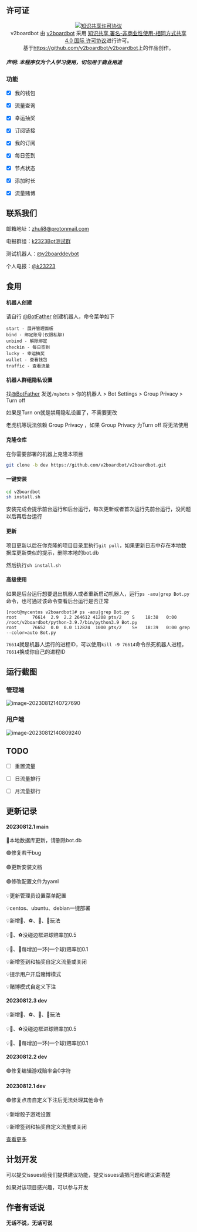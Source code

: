 ## 许可证

<p align="center">
<a rel="license" href="http://creativecommons.org/licenses/by-nc-sa/4.0/"><img alt="知识共享许可协议" style="border-width:0" src="https://i.creativecommons.org/l/by-nc-sa/4.0/88x31.png" /></a><br /><span xmlns:dct="http://purl.org/dc/terms/" property="dct:title">v2boardbot</span> 由 <a xmlns:cc="http://creativecommons.org/ns#" href="https://github.com/v2boardbot/v2boardbot" property="cc:attributionName" rel="cc:attributionURL">v2boardbot</a> 采用 <a rel="license" href="http://creativecommons.org/licenses/by-nc-sa/4.0/">知识共享 署名-非商业性使用-相同方式共享 4.0 国际 许可协议</a>进行许可。<br />基于<a xmlns:dct="http://purl.org/dc/terms/" href="https://github.com/v2boardbot/v2boardbot" rel="dct:source">https://github.com/v2boardbot/v2boardbot</a>上的作品创作。
</p>


##### 声明: 本程序仅为个人学习使用，切勿用于商业用途



### 功能

- [x] 我的钱包
- [x] 流量查询
- [x] 幸运抽奖
- [x] 订阅链接
- [x] 我的订阅
- [x] 每日签到
- [x] 节点状态
- [x] 添加时长
- [x] 流量赌博




## 联系我们

邮箱地址：[zhuli8@protonmail.com](zhuli8@protonmail.com)

电报群组：[k2323Bot测试群](https://t.me/+LxVTX8H1Ca1mNDY1)

测试机器人：[@v2boarddevbot](https://t.me/v2boarddevbot)

个人电报：[@k23223](https://t.me/k23223)



## 食用

#### 机器人创建

请自行 [@BotFather](https://t.me/BotFather) 创建机器人，命令菜单如下

```text
start - 展开管理面板
bind - 绑定账号(仅限私聊)
unbind - 解除绑定
checkin - 每日签到
lucky - 幸运抽奖
wallet - 查看钱包
traffic - 查看流量
```

#### 机器人群组隐私设置

找[@BotFather](https://t.me/BotFather) 发送`/mybots` > 你的机器人 > Bot Settings > Group Privacy > Turn off

如果是Turn on就是禁用隐私设置了，不需要更改

老虎机等玩法依赖 Group Privacy ，如果 Group Privacy 为Turn off 将无法使用

#### 克隆仓库

在你需要部署的机器上克隆本项目

```bash
git clone -b dev https://github.com/v2boardbot/v2boardbot.git
```

#### 一键安装

```bash
cd v2boardbot
sh install.sh
```

安装完成会提示前台运行和后台运行，每次更新或者首次运行先前台运行，没问题以后再后台运行

#### 更新

项目更新以后在你克隆的项目目录里执行`git pull`，如果更新日志中存在本地数据库更新类似的提示，删除本地的bot.db

然后执行`sh install.sh`

#### 高级使用

如果是后台运行想要退出机器人或者重新启动机器人，运行`ps -axu|grep Bot.py`命令，也可通过该命令查看后台运行是否正常

```
[root@mycentos v2boardbot]# ps -axu|grep Bot.py
root      76614  2.9  2.2 264612 41208 pts/2    S    18:38   0:00 /root/v2boardbot/python-3.9.7/bin/python3.9 Bot.py
root      76652  0.0  0.0 112824  1000 pts/2    S+   18:39   0:00 grep --color=auto Bot.py
```

`76614`就是机器人运行的进程ID，可以使用`kill -9 76614`命令杀死机器人进程，`76614`换成你自己的进程ID

## 运行截图

### 管理端

![image-20230812140727690](images/image-20230812140727690.png)

### 用户端

![image-20230812140809240](images/image-20230812140809240.png)



## TODO

- [ ] 重置流量
- [ ] 日流量排行
- [ ] 月流量排行



## 更新记录

#### 20230812.1 main

🔴本地数据库更新，请删除bot.db

🟢修复若干bug

🟢更新安装文档

🟢修改配置文件为yaml

💡更新管理员设置菜单配置

💡centos、ubuntu、debian一键部署

💡新增🏀、⚽、🎯、🎳玩法

💡🏀、⚽没碰边框进球赔率加0.5

💡🎯、🎳每增加一环(一个球)赔率加0.1

💡新增签到和抽奖自定义流量或关闭

💡提示用户开启赌博模式

💡赌博模式自定义下注

#### 20230812.3 dev

💡新增🏀、⚽、🎯、🎳玩法

💡🏀、⚽没碰边框进球赔率加0.5

💡🎯、🎳每增加一环(一个球)赔率加0.1

#### 20230812.2 dev

🟢修复编辑游戏赔率会0字符

#### 20230812.1 dev

🟢修复点击自定义下注后无法处理其他命令

💡新增骰子游戏设置

💡新增签到和抽奖自定义流量或关闭

[查看更多](version.md)

## 计划开发

可以提交issues给我们提供建议功能，提交issues请把问题和建议讲清楚

如果对该项目感兴趣，可以参与开发



## 作者有话说

**无话不说，无话可说**